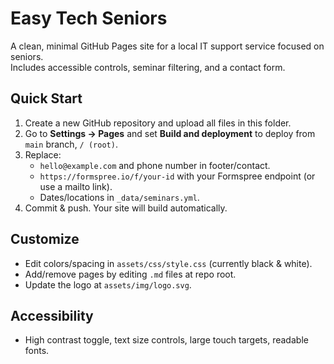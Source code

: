 # Easy Tech Seniors

A clean, minimal GitHub Pages site for a local IT support service focused on seniors.  
Includes accessible controls, seminar filtering, and a contact form.

## Quick Start
1. Create a new GitHub repository and upload all files in this folder.
2. Go to **Settings → Pages** and set **Build and deployment** to deploy from `main` branch, `/ (root)`.
3. Replace:
   - `hello@example.com` and phone number in footer/contact.
   - `https://formspree.io/f/your-id` with your Formspree endpoint (or use a mailto link).
   - Dates/locations in `_data/seminars.yml`.
4. Commit & push. Your site will build automatically.

## Customize
- Edit colors/spacing in `assets/css/style.css` (currently black & white).
- Add/remove pages by editing `.md` files at repo root.
- Update the logo at `assets/img/logo.svg`.

## Accessibility
- High contrast toggle, text size controls, large touch targets, readable fonts.
